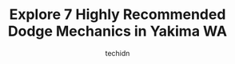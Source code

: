 ---
layout: ampstory
image: https://images.unsplash.com/photo-1626302592077-206bbcf450ae?ixlib=rb-4.0.3&ixid=MnwxMjA3fDB8MHxwaG90by1wYWdlfHx8fGVufDB8fHx8&auto=format&fit=crop&w=640&h=853&q=80
author: techidn
featured: false
description: Entrust your vehicle to the 7 best Dodge Mechanic in Yakima WA, USA and experience the difference they can make. With their extensive knowledge, state-of-the-art facilities, and commitment t
title: Explore 7 Highly Recommended Dodge Mechanics in Yakima WA
cover:
   title: Explore 7 Highly Recommended Dodge Mechanics in Yakima WA
   subtitle: Rickpate
   background: https://images.unsplash.com/photo-1626302592077-206bbcf450ae?ixlib=rb-4.0.3&ixid=MnwxMjA3fDB8MHxwaG90by1wYWdlfHx8fGVufDB8fHx8&auto=format&fit=crop&w=640&h=853&q=80

pages: 
 - layout: thirds
   top: <h1>#1 Alpine Automotive Service</h1>
   bottom: "<p>Moving to the Yakima region from the Midwest, I was on the hunt for a quality mechanic. Luckily, I stumbled upon Alpine based off of reviews from others and they exceeded</p>"
   background: https://www.knot35.com/toplist/wp-content/uploads/2023/06/best-dodge-mechanic-1-in-yakima-wa-1685833454.jpeg
   backgroundblur: true
 - layout: thirds
   top: <h1>#2 Bakers Auto Repair</h1>
   bottom: "<p>1205 S 18th St, Yakima, WA 98901, United States</p>"
   background: https://www.knot35.com/toplist/wp-content/uploads/2023/06/best-dodge-mechanic-2-in-yakima-wa-1685833455.jpeg
   cta:
      link: https://www.knot35.com/toplist/explore-7-highly-recommended-dodge-mechanics-in-yakima-wa/
      text: Explore 7 Highly Recommended Dodge Mechanics in Yakima WA
 - layout: thirds
   top: <h1>#3 Rads Auto Repair</h1>
   bottom: "<p>1602 S 36th Ave, Yakima, WA 98902, United States</p>"
   background: https://www.knot35.com/toplist/wp-content/uploads/2023/06/best-dodge-mechanic-3-in-yakima-wa-1685833455.jpeg
   cta:
      link: https://www.knot35.com/toplist/explore-7-highly-recommended-dodge-mechanics-in-yakima-wa/
      text: Explore 7 Highly Recommended Dodge Mechanics in Yakima WA
 - layout: thirds
   top: <h1>#4 ABSOLUTE AUTO</h1>
   bottom: "<p>207 S 3rd Ave, Yakima, WA 98902, United States</p>"
   background: https://images.unsplash.com/photo-1541356665065-22676f35dd40?ixlib=rb-4.0.3&ixid=MnwxMjA3fDB8MHxwaG90by1wYWdlfHx8fGVufDB8fHx8&auto=format&fit=crop&w=640&h=853&q=80
   cta:
      link: https://www.knot35.com/toplist/explore-7-highly-recommended-dodge-mechanics-in-yakima-wa/
      text: Explore 7 Highly Recommended Dodge Mechanics in Yakima WA
 - layout: thirds
   top: <h1>#5 Rigby Automotive</h1>
   bottom: "<p>510 S 4th Ave, Yakima, WA 98902, United States</p>"
   background: https://plus.unsplash.com/premium_photo-1664640458616-3c74f8cb4589?ixlib=rb-4.0.3&ixid=MnwxMjA3fDB8MHxwaG90by1wYWdlfHx8fGVufDB8fHx8&auto=format&fit=crop&w=640&h=853&q=80
   cta:
      link: https://www.knot35.com/toplist/explore-7-highly-recommended-dodge-mechanics-in-yakima-wa/
      text: Explore 7 Highly Recommended Dodge Mechanics in Yakima WA
 - layout: thirds
   top: <h1>#6 Bonnie & Clydes Automotive Center, LLC</h1>
   bottom: "<p>111 S 3rd Ave, Yakima, WA 98902, United States</p>"
   background: https://images.unsplash.com/photo-1549241520-425e3dfc01cb?ixlib=rb-4.0.3&ixid=MnwxMjA3fDB8MHxwaG90by1wYWdlfHx8fGVufDB8fHx8&auto=format&fit=crop&w=640&h=853&q=80
   cta:
      link: https://www.knot35.com/toplist/explore-7-highly-recommended-dodge-mechanics-in-yakima-wa/
      text: Explore 7 Highly Recommended Dodge Mechanics in Yakima WA
 - layout: thirds
   top: <h1>#7 Nedrows Complete Auto Repair & Auto Electric</h1>
   bottom: "<p>730 N 16th Ave UNIT 5, Yakima, WA 98902, United States</p>"
   background: https://images.unsplash.com/photo-1564951434112-64d74cc2a2d7?ixlib=rb-4.0.3&ixid=MnwxMjA3fDB8MHxwaG90by1wYWdlfHx8fGVufDB8fHx8&auto=format&fit=crop&w=640&h=853&q=80
   cta:
      link: https://www.knot35.com/toplist/explore-7-highly-recommended-dodge-mechanics-in-yakima-wa/
      text: Explore 7 Highly Recommended Dodge Mechanics in Yakima WA
 - layout: thirds
   middle: Continue reading...
   background: https://images.unsplash.com/photo-1580610447943-1bfbef5efe07?ixlib=rb-4.0.3&ixid=MnwxMjA3fDB8MHxwaG90by1wYWdlfHx8fGVufDB8fHx8&auto=format&fit=crop&w=640&h=853&q=80
   cta:
      link: https://www.knot35.com/toplist/explore-7-highly-recommended-dodge-mechanics-in-yakima-wa/
      text: Explore 7 Highly Recommended Dodge Mechanics in Yakima WA
      
---